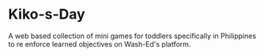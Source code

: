 # Kiko-s-Day
A web based collection of mini games for toddlers specifically in Philippines to re enforce learned objectives on Wash-Ed's platform. 


